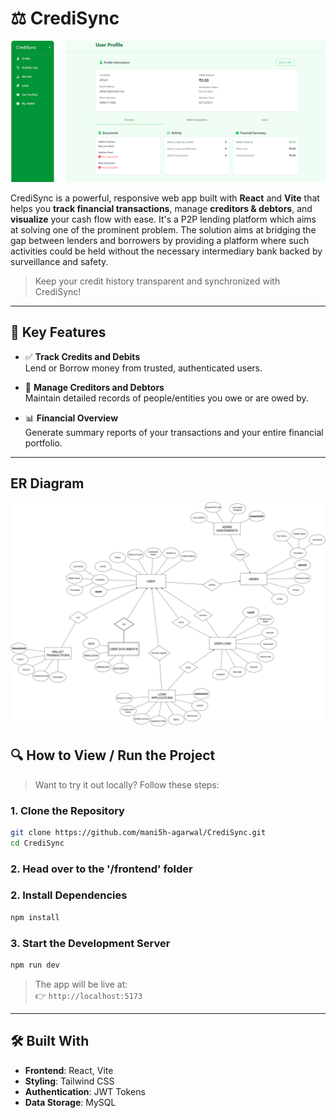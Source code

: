 
# ⚖️ CrediSync

<img src="\refPage.png">

CrediSync is a powerful, responsive web app built with **React** and **Vite** that helps you **track financial transactions**, manage **creditors & debtors**, and **visualize** your cash flow with ease.
It's a P2P lending platform which aims at solving one of the prominent problem. The solution aims at bridging the gap between lenders and borrowers by providing a platform where such activities could be held without the necessary intermediary bank backed by surveillance and safety.

> Keep your credit history transparent and synchronized with CrediSync!

---

## 📌 Key Features

- ✅ **Track Credits and Debits**  
  Lend or Borrow money from trusted, authenticated users. 

- 👥 **Manage Creditors and Debtors**  
  Maintain detailed records of people/entities you owe or are owed by.

- 📊 **Financial Overview**  
  Generate summary reports of your transactions and your entire financial portfolio.

---

## ER Diagram
<img src="\ERDiag.drawio.png">

## 🔍 How to View / Run the Project

> Want to try it out locally? Follow these steps:

### 1. Clone the Repository

```bash
git clone https://github.com/mani5h-agarwal/CrediSync.git
cd CrediSync
```

### 2. Head over to the '/frontend' folder

### 2. Install Dependencies

```bash
npm install
```

### 3. Start the Development Server

```bash
npm run dev
```

> The app will be live at:  
👉 `http://localhost:5173`

---

## 🛠️ Built With

- **Frontend**: React, Vite  
- **Styling**: Tailwind CSS
- **Authentication**: JWT Tokens
- **Data Storage**: MySQL
